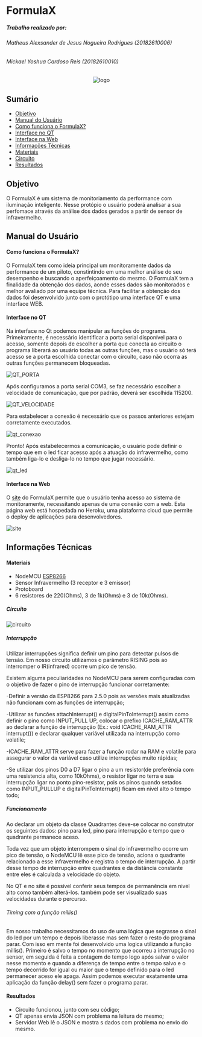 # FormulaX

  ##### Trabalho realizado por:
  ###### Matheus Alexsander de Jesus Nogueira Rodrigues (20182610006)
  ###### Mickael Yoshua Cardoso Reis                    (20182610010)

<p align="center">
  <img src="figuras/logo.jpg?raw=true" alt="logo"/>
</p>



## Sumário

- [Objetivo](#objetivo)
- [Manual do Usuário](#manual-do-usu%C3%A1rio)
- [Como funciona o FormulaX?](#como-funciona-o-formulax)
- [Interface no QT](#interface-no-qt)
- [Interface na Web](#interface-na-web)
- [Informações Técnicas](#informa%C3%A7%C3%B5es-t%C3%A9cnicas)
- [Materiais](#materiais)
- [Circuito](#circuito)
- [Resultados](#resultados)

## Objetivo
<p>O FormulaX é um sistema de monitoriamento da performance com iluminação inteligente. Nesse protópio o usuário poderá analisar a sua perfomace através da análise dos dados gerados a partir de sensor de infravermelho.</p>

## Manual do Usuário

#### Como funciona o FormulaX?

O FormulaX tem como ideia principal um monitoramente dados da performance de um piloto, constintindo em uma melhor análise do seu desempenho e buscando o aperfeiçoamento do mesmo. O FormulaX tem a finalidade da obtenção dos dados, aonde esses dados são monitorados e melhor avaliado por uma equipe técnica.
Para facilitar a obtenção dos dados foi desenvolvido junto com o protótipo uma interface QT e uma interface WEB.


#### Interface no QT

Na interface no Qt podemos manipular as funções do programa. Primeiramente, é necessário identificar a porta serial disponível para o acesso, somente depois de escolher a porta que conecta ao circuito o programa liberará ao usuário todas as outras funções, mas o usuário só terá acesso se a porta escolhida conectar com o circuito, caso não ocorra as outras funções permanecem bloqueadas.

![QT_PORTA](figuras/porta_qt.png)

Após configuramos a porta serial COM3, se faz necessário escolher a velocidade de comunicação, que por padrão, deverá ser escolhida 115200.

![QT_VELOCIDADE](figuras/velocidade_qt.png)

Para estabelecer a conexão é necessário que os passos anteriores estejam corretamente executados.

![qt_conexao](figuras/conexao_qt.png)

Pronto! Após estabelecermos a comunicação, o usuário pode definir o tempo que em o led ficar acesso após a atuação do infravermelho, como também liga-lo e desliga-lo no tempo que jugar necessário.

![qt_led](figuras/LED_QT.png)



#### Interface na Web

O [site](https://formulax.herokuapp.com) do FormulaX permite que o usuário tenha acesso ao sistema de monitoramente, necessitando apenas de uma conexão com a web. Esta página web está hospedada no Heroku, uma plataforma cloud que permite o deploy de aplicações para desenvolvedores. 

![site](figuras/site.png)

## Informações Técnicas

#### Materiais

- NodeMCU [ESP8266](https://cdn-shop.adafruit.com/product-files/2471/0A-ESP8266__Datasheet__EN_v4.3.pdf)
- Sensor Infravermelho (3 receptor e 3 emissor)
- Protoboard
- 6 resistores de 220(Ohms), 3 de 1k(Ohms) e 3 de 10k(Ohms).

##### Circuito

![circuito](figuras/circuito.jpeg)



##### Interrupção

<p>Utilizar interrupções significa definir um pino para detectar pulsos de tensão. Em nosso circuito utilizamos o parâmetro RISING pois ao interromper o IR(infrared) ocorre um pico de tensão.</p>
<p>Existem alguma peculiaridades no NodeMCU para serem configuradas com o objetivo de fazer o pino de interrupção funcionar corretamente:</p>
<p>-Definir a versão da ESP8266 para 2.5.0 pois as versões mais atualizadas não funcionam com as funções de interrupção;</p>
<p>-Utilizar as funcões attachInterrupt() e digitalPinToInterrupt() assim como definir o pino como INPUT_PULL UP, colocar o prefixo ICACHE_RAM_ATTR ao declarar a função de interrupção (Ex.: void ICACHE_RAM_ATTR interrupt()) e declarar qualquer variável utilizada na interrupção como volatile;</p>
<p>-ICACHE_RAM_ATTR serve para fazer a função rodar na RAM e volatile para assegurar o valor da variável caso utilize interrupções muito rápidas;</p>
<p>-Se utilizar dos pinos D0 a D7 ligar o pino a um resistor(de preferência com uma resistencia alta, como 10kOhms), o resistor ligar no terra e sua interrupção ligar no ponto pino-resistor, pois os pinos quando setados como INPUT_PULLUP e digitalPinToInterrupt() ficam em nivel alto o tempo todo;</p>


##### Funcionamento

<p>Ao declarar um objeto da classe Quadrantes deve-se colocar no construtor os seguintes dados: pino para led, pino para interrupção e tempo que o quadrante permanece aceso.</p>
<p>Toda vez que um objeto interrompem o sinal do infravermelho ocorre um pico de tensão, o NodeMCU lê esse pico de tensão, aciona o quadrante relacionado a esse infravermelho e registra o tempo de interrupção. A partir desse tempo de interrupção entre quadrantes e da distância constante entre eles é calculada a velocidade do objeto.</p>
<p>No QT e no site é possível conferir seus tempos de permanência em nivel alto como também alterá-los. também pode ser visualizado suas velocidades durante o percurso.</p>

###### Timing com a função millis()

Em nosso trabalho necessitamos do uso de uma lógica que segrasse o sinal do led por um tempo e depois liberasse mas sem fazer o resto do programa parar. Com isso em mente foi desenvolvido uma logica utilizando a função millis().
Primeiro é salvo o tempo no momento que ocorreu a interrupção no sensor, em seguida é feita a contagem do tempo logo após salvar o valor nesse momento e quando a diferença de tempo entre o tempo salvo e o tempo decorrido for igual ou maior que o tempo definido para o led permanecer aceso ele apaga. Assim podemos executar exatamente uma aplicação da função delay() sem fazer o programa parar.

#### Resultados

- Circuito funcionou, junto com seu código;
- QT apenas envia JSON com problema na leitura do mesmo;
- Servidor Web lê o JSON e mostra s dados com problema no envio do mesmo.


